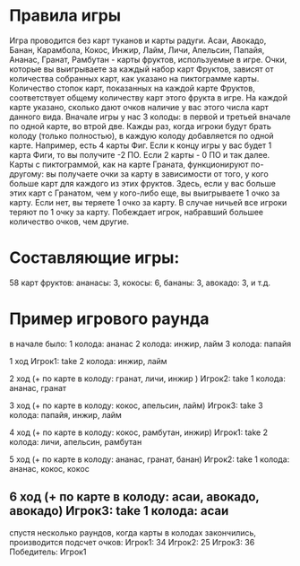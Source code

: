# Правила игры
Игра проводится без карт туканов и карты радуги.
Асаи, Авокадо, Банан, Карамбола, Кокос, Инжир, Лайм, Личи, Апельсин, Папайя, Ананас, Гранат, Рамбутан - карты фруктов, используемые в игре.
Очки, которые вы выигрываете за каждый набор карт Фруктов, зависят от количества собранных карт, как указано на пиктограмме карты.
Количество стопок карт, показанных на каждой карте Фруктов, соответствует общему количеству карт этого фрукта в игре.
На каждой карте указано, сколько дают очков наличие у вас этого числа карт данного вида.
Вначале игры у нас 3 колоды: в первой и третьей вначале по одной карте, во втрой две. Кажды раз, когда игроки будут брать колоду (только полностью), в каждую колоду добавляется по одной карте.
Например, есть 4 карты Фиг. Если к концу игры у вас будет 1 карта Фиги, то вы получите -2 ПО. Если 2 карты - 0 ПО и так далее.
Карты с пиктограммой, как на карте Граната, функционируют  по-другому: вы получаете очки за карту в зависимости от того, у кого больше карт для каждого из этих фруктов.
Здесь, если у вас больше этих карт с Гранатом, чем у кого-либо еще, вы выигрываете 1 очко за карту.
Если нет, вы теряете 1 очко за карту. В случае ничьей все игроки теряют по 1 очку за карту.
Побеждает игрок, набравший большее количество очков, чем другие.
# Составляющие игры:
58 карт фруктов:
ананасы: 3,
кокосы: 6,
бананы: 3,
авокадо: 3,
и т.д.

# Пример игрового раунда
в начале было:
1 колода: ананас
2 колода: инжир, лайм
3 колода: папайя

1 ход
Игрок1: take 2 колода: инжир, лайм

2 ход (+ по карте в колоду: гранат, личи, инжир )
Игрок2: take 1 колода: ананас, гранат

3 ход (+ по карте в колоду: кокос, апельсин, лайм)
Игрок3: take 3 колода: папайя, инжир, лайм

4 ход (+ по карте в колоду: кокос, рамбутан, инжир)
Игрок1: take 2 колода: личи, апельсин, рамбутан

5 ход (+ по карте в колоду: ананас, гранат, банан)
Игрок2: take 1 колода: ананас, кокос, кокос

6 ход (+ по карте в колоду: асаи, авокадо, авокадо)
Игрок3: take 1 колода: асаи
-----------------------
спустя несколько раундов, когда карты в колодах закончились, производится подсчет очков:
Игрок1: 34
Игрок2: 25
Игрок3: 36
Победитель: Игрок1
